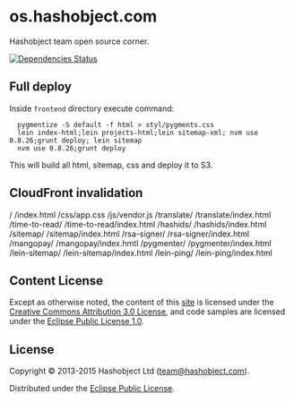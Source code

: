 # os.hashobject.com

Hashobject team open source corner.

[![Dependencies Status](http://jarkeeper.com/hashobject/os.hashobject.com/status.png)](http://jarkeeper.com/hashobject/os.hashobject.com)


## Full deploy

Inside `frontend` directory execute command:

```
  pygmentize -S default -f html > styl/pygments.css
  lein index-html;lein projects-html;lein sitemap-xml; nvm use 0.8.26;grunt deploy; lein sitemap
  nvm use 0.8.26;grunt deploy
```

This will build all html, sitemap, css and deploy it to S3.

## CloudFront invalidation

/
/index.html
/css/app.css
/js/vendor.js
/translate/
/translate/index.html
/time-to-read/
/time-to-read/index.html
/hashids/
/hashids/index.html
/sitemap/
/sitemap/index.html
/rsa-signer/
/rsa-signer/index.html
/mangopay/
/mangopay/index.hmtl
/pygmenter/
/pygmenter/index.html
/lein-sitemap/
/lein-sitemap/index.html
/lein-ping/
/lein-ping/index.html


## Content License

Except as otherwise noted, the content of this [site](http://os.hashobject.com)
is licensed under the [Creative Commons Attribution 3.0 License](http://creativecommons.org/licenses/by/3.0/),
and code samples are licensed under the [Eclipse Public License 1.0](http://opensource.org/licenses/eclipse-1.0).

## License

Copyright © 2013-2015 Hashobject Ltd (team@hashobject.com).

Distributed under the [Eclipse Public License](http://opensource.org/licenses/eclipse-1.0).
